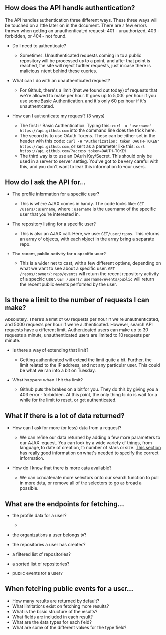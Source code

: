 ## How does the API handle authentication?

The API handles authentication three different ways. These three ways will be touched on a little later on in the document. There are a few errors thrown when getting an unauthenticated request: 401 - unauthorized, 403 - forbidden, or 404 - not found.

* Do I need to authenticate?

   * Sometimes. Unauthenticated requests coming in to a public repository will be processed up to a point, and after that point is reached, the site will reject further requests, just in case there is malicious intent behind these queries.  


* What can I do with an unauthenticated request?   

   * For Github, there's a limit (that we found out today) of requests that we're allowed to make per hour. It goes up to 5,000 per hour if you use some Basic Authentication, and it's only 60 per hour if it's unauthenticated.  


* How can I authenticate my request? (3 ways)

   * The first is Basic Authentication. Typing this: `curl -u "username" https://api.github.com` into the command line does the trick here.
   * The second is to use OAuth Tokens. These can be either set in the header with this code: `curl -H "Authorization: token OAUTH-TOKEN" https://api.github.com`, or sent as a parameter like this: `curl https://api.github.com/?access_token=OAUTH-TOKEN`
   * The third way is to use an OAuth Key/Secret. This should only be used in a server to server setting. You've got to be very careful with this, and you don't want to leak this information to your users.


## How do I ask the API for...

* The profile information for a specific user?

   * This is where AJAX comes in handy. The code looks like: `GET /users/:username`, where `:username` is the username of the specific user that you're interested in.


* The repository listing for a specific user?

   * This is also an AJAX call. Here, we use: `GET/user/repos`. This returns an array of objects, with each object in the array being a separate repo.


* The recent, public activity for a specific user?

   * This is a wider net to cast, with a few different options, depending on what we want to see about a specific user.
   `GET /repos/:owner/:repo/events` will return the recent repository activity of a specific user.
   `GET /users/:username/events/public` will return the recent public events performed by the user.


## Is there a limit to the number of requests I can make?

   Absolutely. There's a limit of 60 requests per hour if we're unauthenticated, and 5000 requests per hour if we're authenticated. However, search API requests have a different limit. Authenticated users can make up to 30 requests a minute, unauthenticated users are limited to 10 requests per minute.

* Is there a way of extending that limit?

   * Getting authenticated will extend the limit quite a bit. Further, the limit related to the IP address, and not any particular user. This could be what we ran into a bit on Tuesday.


* What happens when I hit the limit?

   * Github puts the brakes on a bit for you. They do this by giving you a 403 error - forbidden. At this point, the only thing to do is wait for a while for the limit to reset, or get authenticated.


## What if there is a lot of data returned?


* How can I ask for more (or less) data from a request?

   * We can refine our data returned by adding a few more parameters to our AJAX request. You can look by a wide variety of things, from language, to date of creation, to number of stars or size. [This section](https://developer.github.com/v3/search/#search-code) has really good information on what's needed to specify the correct information.


* How do I know that there is more data available?

   * We can concatenate more selectors onto our search function to pull in more data, or remove all of the selectors to go as broad a possible.


## What are the endpoints for fetching...


* the profile data for a user?

   * 


* the organizations a user belongs to?
* the repositories a user has created?
* a filtered list of repositories?
* a sorted list of repositories?
* public events for a user?
## When fetching public events for a user...
* How many results are returned by default?
* What limitations exist on fetching more results?
* What is the basic structure of the results?
* What fields are included in each result?
* What are the data types for each field?
* What are some of the different values for the type field?

